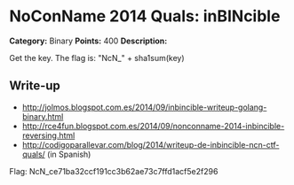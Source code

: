 # NoConName 2014 Quals: inBINcible

**Category:** Binary
**Points:** 400
**Description:**

Get the key. The flag is: "NcN_" + sha1sum(key)

## Write-up

* <http://jolmos.blogspot.com.es/2014/09/inbincible-writeup-golang-binary.html>
* <http://rce4fun.blogspot.com.es/2014/09/nonconname-2014-inbincible-reversing.html>
* <http://codigoparallevar.com/blog/2014/writeup-de-inbincible-ncn-ctf-quals/> (in Spanish)

Flag: NcN_ce71ba32ccf191cc3b62ae73c7ffd1acf5e2f296
